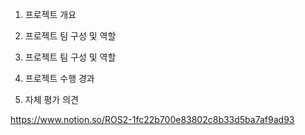 
1. 프로젝트 개요



2. 프로젝트 팀 구성 및 역할

3. 프로젝트 팀 구성 및 역할

4. 프로젝트 수행 경과

5. 자체 평가 의견

https://www.notion.so/ROS2-1fc22b700e83802c8b33d5ba7af9ad93
